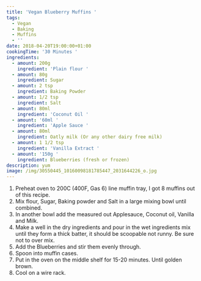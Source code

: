 ```yaml
---
title: 'Vegan Blueberry Muffins '
tags:
  - Vegan
  - Baking
  - Muffins
  - ''
date: 2018-04-20T19:00:00+01:00
cookingTime: '30 Minutes '
ingredients:
  - amount: 200g
    ingredient: 'Plain flour '
  - amount: 80g
    ingredient: Sugar
  - amount: 2 tsp
    ingredient: Baking Powder
  - amount: 1/2 tsp
    ingredient: Salt
  - amount: 80ml
    ingredient: 'Coconut Oil '
  - amount: '60ml '
    ingredient: 'Apple Sauce '
  - amount: 80ml
    ingredient: Oatly milk (Or any other dairy free milk)
  - amount: 1 1/2 tsp
    ingredient: 'Vanilla Extract '
  - amount: '150g '
    ingredient: Blueberries (fresh or frozen)
description: yum
image: /img/30550445_10160098181785447_2031644226_o.jpg
---
```

1. Preheat oven to 200C (400F, Gas 6) line muffin tray, I got 8 muffins out of this recipe.
2. Mix flour, Sugar, Baking powder and Salt in a large mixing bowl until combined.
3. In another bowl add the measured out Applesauce, Coconut oil, Vanilla and Milk.
4. Make a well in the dry ingredients and pour in the wet ingredients mix until they form a thick batter, it should be scoopable not runny. Be sure not to over mix.
5. Add the Blueberries and stir them evenly through. 
6. Spoon into muffin cases. 
7. Put in the oven on the middle shelf for 15-20 minutes. Until golden brown. 
8. Cool on a wire rack.

